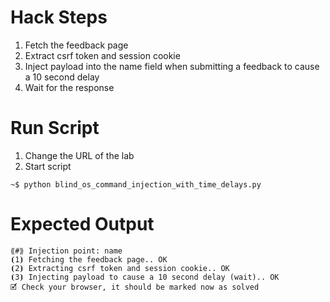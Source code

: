 # Hack Steps

1. Fetch the feedback page
2. Extract csrf token and session cookie
3. Inject payload into the name field when submitting a feedback to cause a 10 second delay
4. Wait for the response

# Run Script

1. Change the URL of the lab
2. Start script

```
~$ python blind_os_command_injection_with_time_delays.py
```

# Expected Output

```
⟪#⟫ Injection point: name
⦗1⦘ Fetching the feedback page.. OK
⦗2⦘ Extracting csrf token and session cookie.. OK
⦗3⦘ Injecting payload to cause a 10 second delay (wait).. OK
🗹 Check your browser, it should be marked now as solved
```
